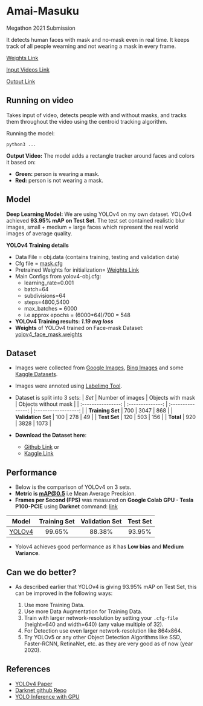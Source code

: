 # Amai-Masuku

Megathon 2021 Submission

It detects human faces with mask and no-mask even in real time. It keeps track of all people wearning and not wearing a mask in every frame.

[Weights Link](https://iiitaphyd-my.sharepoint.com/:u:/g/personal/sidharth_giri_students_iiit_ac_in/EdcPoaXm0ZRImds55ekNgNoB2_MwChngyUsNQCN-D51eoA?e=fFzIf2)

[Input Videos Link](https://iiitaphyd-my.sharepoint.com/:f:/g/personal/arihanth_srikar_research_iiit_ac_in/Es1LrdXYd7xMkDpbierdVfYB8gV-hDCzXrvZ1CqQC74Y5A?e=16hrGs)

[Output Link](https://iiitaphyd-my.sharepoint.com/:f:/g/personal/sidharth_giri_students_iiit_ac_in/Erk7sF-f5L5BjbTO4Y84eMYB8V4Bz3w5pPpnd2lQ7orSIQ?e=Rvfu1N)

## Running on video

Takes input of video, detects people with and without masks, and tracks them throughout the video using the centroid tracking algorithm.

Running the model:

`python3 ...`

**Output Video:** The model adds a rectangle tracker around faces and colors it based on:

- **Green:** person is wearing a mask.
- **Red:** person is not wearing a mask.

## Model

**Deep Learning Model:** We are using YOLOv4 on my own dataset. YOLOv4 achieved **93.95% mAP on Test Set**. The test set contained realistic blur images, small + medium + large faces which represent the real world images of average quality.

**YOLOv4 Training details**

- Data File = obj.data (contains training, testing and validation data)
- Cfg file = [mask.cfg](https://github.com/dkapur17/Amai-Masuku/blob/master/mask.cfg)
- Pretrained Weights for initialization= [Weights Link](https://iiitaphyd-my.sharepoint.com/:u:/g/personal/sidharth_giri_students_iiit_ac_in/EdcPoaXm0ZRImds55ekNgNoB2_MwChngyUsNQCN-D51eoA?e=fFzIf2)
- Main Configs from yolov4-obj.cfg:
  - learning_rate=0.001
  - batch=64
  - subdivisions=64
  - steps=4800,5400
  - max_batches = 6000
  - i.e approx epochs = (6000\*64)/700 = 548
- **YOLOv4 Training results: _1.19 avg loss_**
- **Weights** of YOLOv4 trained on Face-mask Dataset: [yolov4_face_mask.weights](https://bit.ly/yolov4_mask_weights)

## Dataset

- Images were collected from [Google Images](https://www.google.com/imghp?hl=en), [Bing Images](https://www.bing.com/images/trending?form=Z9LH) and some [Kaggle Datasets](https://www.kaggle.com/vtech6/medical-masks-dataset).

- Images were annoted using [Labelimg Tool](https://github.com/tzutalin/labelImg).

- Dataset is split into 3 sets:
  | _Set_ | Number of images | Objects with mask | Objects without mask |
  | :----------------: | :--------------: | :---------------: | :------------------: |
  | **Training Set** | 700 | 3047 | 868 |
  | **Validation Set** | 100 | 278 | 49 |
  | **Test Set** | 120 | 503 | 156 |
  | **Total** | 920 | 3828 | 1073 |

- **Download the Dataset here**:

  - [Github Link](https://github.com/adityap27/face-mask-detector/tree/master/dataset) or
  - [Kaggle Link](https://www.kaggle.com/aditya276/face-mask-dataset-yolo-format)

## Performance

- Below is the comparison of YOLOv4 on 3 sets.
- **Metric is mAP@0.5** i.e Mean Average Precision.
- **Frames per Second (FPS)** was measured on **Google Colab GPU - Tesla P100-PCIE** using **Darknet** command: [link](https://github.com/AlexeyAB/darknet#how-to-evaluate-fps-of-yolov4-on-gpu)

|                                                     Model                                                     | Training Set | Validation Set | Test Set |
| :-----------------------------------------------------------------------------------------------------------: | :----------: | :------------: | :------: |
| [YOLOv4](https://github.com/adityap27/face-mask-detector/blob/master/media/YOLOv4%20Performance.jpg?raw=true) |    99.65%    |     88.38%     |  93.95%  |

- Yolov4 achieves good performance as it has **Low bias** and **Medium Variance**.

## Can we do better?

- As described earlier that YOLOv4 is giving 93.95% mAP on Test Set, this can be improved in the following ways:

  1. Use more Training Data.
  2. Use more Data Augmentation for Training Data.
  3. Train with larger network-resolution by setting your `.cfg-file` (height=640 and width=640) (any value multiple of 32).
  4. For Detection use even larger network-resolution like 864x864.
  5. Try YOLOv5 or any other Object Detection Algorithms like SSD, Faster-RCNN, RetinaNet, etc. as they are very good as of now (year 2020).

## References

- [YOLOv4 Paper](https://arxiv.org/abs/2004.10934)
- [Darknet github Repo](https://github.com/AlexeyAB/darknet)
- [YOLO Inference with GPU](https://www.pyimagesearch.com/2020/02/10/opencv-dnn-with-nvidia-gpus-1549-faster-yolo-ssd-and-mask-r-cnn/)

